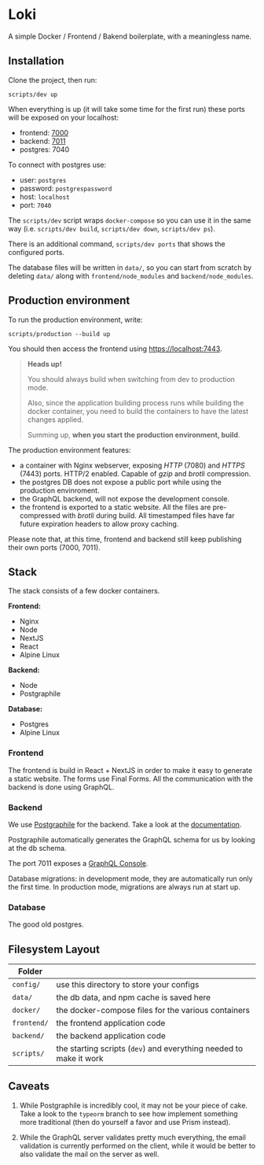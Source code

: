 # Loki

A simple Docker / Frontend / Bakend boilerplate, with a meaningless name.

## Installation

Clone the project, then run:

```shell
scripts/dev up
```

When everything is up (it will take some time for the first run) these ports
will be exposed on your localhost:

- frontend: [7000](http://localhost:7000)
- backend: [7011](http://localhost:7011)
- postgres: 7040

To connect with postgres use:

- user: `postgres`
- password: `postgrespassword`
- host: `localhost`
- port: `7040`

The `scripts/dev` script wraps `docker-compose` so you can use it in the same
way (i.e. `scripts/dev build`, `scripts/dev down`, `scripts/dev ps`).

There is an additional command, `scripts/dev ports` that shows the configured ports.

The database files will be written in `data/`, so you can start from scratch by deleting `data/` along with `frontend/node_modules` and `backend/node_modules`.

## Production environment

To run the production environment, write:

```shell
scripts/production --build up
```

You should then access the frontend using [https://localhost:7443](https://localhost:7443).

> **Heads up!**
>
> You should always build when switching from dev to production mode.
>
> Also, since the application building process runs while building
> the docker container, you need to build the containers to have the
> latest changes applied.
>
> Summing up, **when you start the production environment, build**.

The production environment features:

- a container with Nginx webserver, exposing _HTTP_ (7080) and _HTTPS_ (7443) ports. HTTP/2 enabled. Capable of _gzip_ and _brotli_ compression.
- the postgres DB does not expose a public port while using the production envinroment.
- the GraphQL backend, will not expose the development console.
- the frontend is exported to a static website. All the files are pre-compressed with _brotli_ during build. All timestamped files have far future expiration headers to allow proxy caching.

Please note that, at this time, frontend and backend still keep publishing their own ports (7000, 7011).

## Stack

The stack consists of a few docker containers.

**Frontend:**

- Nginx
- Node
- NextJS
- React
- Alpine Linux

**Backend:**

- Node
- Postgraphile

**Database:**

- Postgres
- Alpine Linux

### Frontend

The frontend is build in React + NextJS in order to make it easy to generate a
static website. The forms use Final Forms. All the communication with the
backend is done using GraphQL.

### Backend

We use [Postgraphile][postgraphile] for the backend. Take a look at the [documentation](./backend/readme.md).

Postgraphile automatically generates the GraphQL schema for us by looking at the db schema.

The port 7011 exposes a [GraphQL Console](http://localhost:7011/graphiql).

Database migrations: in development mode, they are automatically run only the first time. In production mode, migrations are always run at start up.

[postgraphile]: https://github.com/graphile/postgraphile

### Database

The good old postgres.

## Filesystem Layout

| Folder      |                                                                    |
| ----------- | ------------------------------------------------------------------ |
| `config/`   | use this directory to store your configs                           |
| `data/`     | the db data, and npm cache is saved here                           |
| `docker/`   | the docker-compose files for the various containers                |
| `frontend/` | the frontend application code                                      |
| `backend/`  | the backend application code                                       |
| `scripts/`  | the starting scripts (`dev`) and everything needed to make it work |

## Caveats

1. While Postgraphile is incredibly cool, it may not be your piece of cake.
   Take a look to the `typeorm` branch to see how implement something more
   traditional (then do yourself a favor and use Prism instead).

1. While the GraphQL server validates pretty much everything, the email
   validation is currently performed on the client, while it would be better
   to also validate the mail on the server as well.
